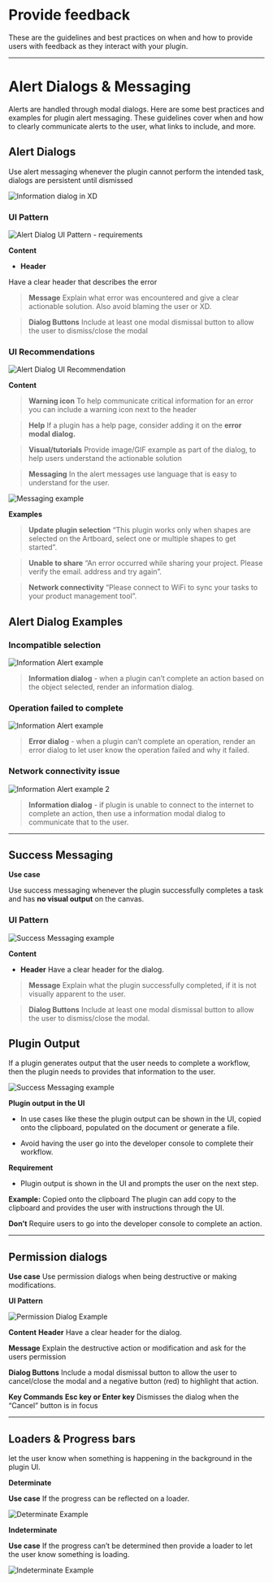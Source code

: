 
# **Provide feedback**

These are the guidelines and best practices on when and how to provide users with feedback as they interact with your plugin.

----------
# **Alert Dialogs & Messaging**

Alerts are handled through modal dialogs. Here are some best practices and examples for plugin alert messaging. These guidelines cover when and how to clearly communicate alerts to the user, what links to include, and more. 


## **Alert Dialogs**

Use alert messaging whenever the plugin cannot perform the intended task, dialogs are persistent until dismissed

![Information dialog in XD](../ux_images/Information_Dialog_Xd_example.png)

### **UI Pattern**

![Alert Dialog UI Pattern - requirements](../ux_images/Alert_Requirements.png)

**Content**

- **Header** 

Have a clear header that describes the error

> **Message**
> Explain what error was encountered and give a clear actionable solution. Also avoid blaming the user or XD. 

> **Dialog Buttons**
> Include at least one modal dismissal button to allow the user to dismiss/close the modal


### **UI Recommendations**

![Alert Dialog UI Recommendation](../ux_images/Alert_Recommendations.png)

**Content**

> **Warning icon**
> To help communicate critical information for an error you can include a warning icon next to the header

> **Help**
> If a plugin has a help page, consider adding it on the **error modal dialog.**

> **Visual/tutorials**
> Provide image/GIF example as part of the dialog, to help users understand the actionable solution 

> **Messaging**
> In the alert messages use language that is easy to understand for the user. 


![Messaging example](../ux_images/Messaging_example.png)

**Examples**

> **Update plugin selection** 
> “This plugin works only when shapes are selected on the Artboard, select one or multiple shapes to get started”.

> **Unable to share**
> “An error occurred while sharing your project. Please verify the email. address and try again”.

> **Network connectivity** 
> “Please connect to WiFi to sync your tasks to your product management tool”.


## Alert Dialog Examples

### **Incompatible selection**

![Information Alert example](../ux_images/Alert_Information_example.png)

> **Information dialog** - when a plugin can’t complete an action based on the object selected, render an information dialog. 


### **Operation failed to complete**

![Information Alert example](../ux_images/Error_alert_example.png)

> **Error dialog** - when a plugin can’t complete an operation, render an error dialog to let user know the operation failed and why it failed.


### **Network connectivity issue**

![Information Alert example 2](../ux_images/Alert_Information_example_2.png)

> **Information dialog** - if plugin is unable to connect to the internet to complete an action, then use a information modal dialog to communicate that to the user.



----------
## Success Messaging

**Use case**

Use success messaging whenever the plugin successfully completes a task and has **no visual output** on the canvas.

### **UI Pattern**

![Success Messaging example](../ux_images/Success_message_example.png)


**Content**

 - **Header** 
Have a clear header for the dialog. 

> **Message**
Explain what the plugin successfully completed, if it is not visually apparent to the user.

> **Dialog Buttons**
Include at least one modal dismissal button to allow the user to dismiss/close the modal.


## Plugin Output

If a plugin generates output that the user needs to complete a workflow, then the plugin needs to provides that information to the user.


![Success Messaging example](../ux_images/Plugin_output.png)


**Plugin output in the UI**

- In use cases like these the plugin output can be shown in the UI, copied onto the clipboard, populated on the document or generate a file. 


- Avoid having the user go into the developer console to complete their workflow.

**Requirement**

- Plugin output is shown in the UI and prompts the user on the next step.

**Example:** Copied onto the clipboard 
The plugin can add copy to the clipboard and provides the user with instructions through the UI.

**Don’t**
Require users to go into the developer console to complete an action. 

----------
## Permission dialogs

**Use case**
Use permission dialogs when being destructive or making modifications.

**UI Pattern**

![Permission Dialog Example](../ux_images/Permission_dialog_example.png)


**Content**
**Header** 
Have a clear header for the dialog. 

**Message**
Explain the destructive action or modification and ask for the users permission

**Dialog Buttons**
Include a modal dismissal button to allow the user to cancel/close the modal and a negative button (red) to highlight that action. 

**Key Commands**
**Esc key or Enter key**
Dismisses the dialog when the “Cancel” button is in focus


----------
## Loaders & Progress bars

let the user know when something is happening in the background in the plugin UI. 


**Determinate**

**Use case**
If the progress can be reflected on a loader. 

![Determinate Example](../ux_images/Determinate_loader_example.png)



**Indeterminate**

**Use case**
If the progress can’t be determined then provide a loader to let the user know something is loading.

![Indeterminate Example](../ux_images/Indeterminate_loader_example.png)


